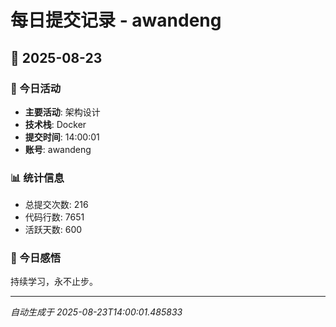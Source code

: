 # 每日提交记录 - awandeng

## 📅 2025-08-23

### 🎯 今日活动
- **主要活动**: 架构设计
- **技术栈**: Docker
- **提交时间**: 14:00:01
- **账号**: awandeng

### 📊 统计信息
- 总提交次数: 216
- 代码行数: 7651
- 活跃天数: 600

### 💭 今日感悟
持续学习，永不止步。

---
*自动生成于 2025-08-23T14:00:01.485833*
